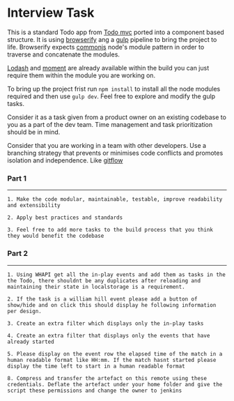 # Interview Task

This is a standard Todo app from [Todo mvc](http://todomvc.com/) ported into a component based structure. It is using [browserify](http://browserify.org/) ang a [gulp](http://gulpjs.com/) pipeline to bring the project to life. Browserify expects [commonjs](https://nodejs.org/docs/latest/api/modules.html) node's module pattern in order to traverse and concatenate the modules. 

[Lodash](https://lodash.com/) and [moment](http://momentjs.com/) are already available within the build you can just require them within the module you are working on.

To bring up the project frist run `npm install` to install all the node modules required and then use `gulp dev`. Feel free to explore and modify the gulp tasks. 

Consider it as a task given from a product owner on an existing codebase to you as a part of the dev team. Time management and task prioritization should be in mind.

Consider that you are working in a team with other developers. Use a branching strategy that prevents or minimises code conflicts and promotes isolation and independence. Like [gitflow](http://nvie.com/posts/a-successful-git-branching-model/)

### Part 1
---

	1. Make the code modular, maintainable, testable, improve readability and extensibility

	2. Apply best practices and standards

	3. Feel free to add more tasks to the build process that you think they would benefit the codebase

### Part 2
---

	1. Using WHAPI get all the in-play events and add them as tasks in the the Todo, there shouldnt be any duplicates after reloading and maintaining their state in localstorage is a requirement.

	2. If the task is a william hill event please add a button of show/hide and on click this should display he following information per design.

	3. Create an extra filter which displays only the in-play tasks

	4. Create an extra filter that displays only the events that have already started

	5. Please display on the event row the elapsed time of the match in a human readable format like HH:mm. If the match hasnt started please display the time left to start in a human readable format

	8. Compress and transfer the artefact on this remote using these credentials. Deflate the artefact under your home folder and give the script these permissions and change the owner to jenkins